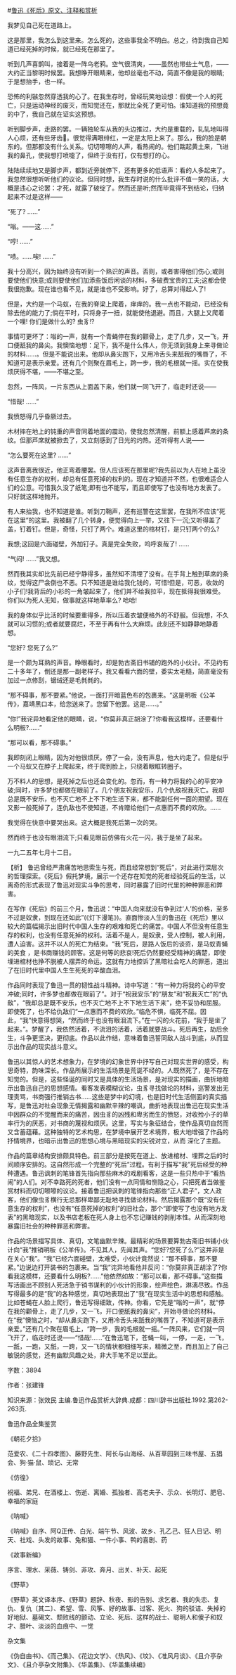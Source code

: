 #[鲁迅《死后》原文、注释和赏析](https://www.vrrw.net/wx/9417.html)

我梦见自己死在道路上。

这是那里，我怎么到这里来。怎么死的，这些事我全不明白。总之，待到我自己知道已经死掉的时候，就已经死在那里了。

听到几声喜鹊叫，接着是一阵乌老鸦。空气很清爽，——虽然也带些土气息，——大约正当黎明时候罢。我想睁开眼睛来，他却丝毫也不动，简直不像是我的眼睛;于是想抬手，也一样。

恐怖的利镞忽然穿透我的心了。在我生存时，曾经玩笑地设想：假使一个人的死亡，只是运动神经的废灭，而知觉还在，那就比全死了更可怕。谁知道我的预想竟的中了，我自己就在证实这预想。

听到脚步声，走路的罢。一辆独轮车从我的头边推过，大约是重载的，轧轧地叫得人心烦，还有些牙齿。很觉得满眼绯红，一定是太阳上来了。那么，我的脸是朝东的。但那都没有什么关系。切切嚓嚓的人声，看热闹的。他们踹起黄土来，飞进我的鼻孔，使我想打喷嚏了，但终于没有打，仅有想打的心。

陆陆续续地又是脚步声，都到近旁就停下，还有更多的低语声：看的人多起来了。我忽然很想听听他们的议论。但同时想，我生存时说的什么批评不值一笑的话，大概是违心之论罢：才死，就露了破绽了。然而还是听;然而毕竟得不到结论，归纳起来不过是这样——

“死了? ……”

“嗡。——这……”

“哼! ……”

“啧。……唉! ……”

我十分高兴，因为始终没有听到一个熟识的声音。否则，或者害得他们伤心;或则要使他们快意;或则要使他们加添些饭后闲谈的材料，多破费宝贵的工夫;这都会使我很抱歉。现在谁也看不见，就是谁也不受影响。好了，总算对得起人了!

但是，大约是一个马蚁，在我的脊梁上爬着，痒痒的。我一点也不能动，已经没有除去他的能力了;倘在平时，只将身子一扭，就能使他退避。而且，大腿上又爬着一个哩! 你们是做什么的? 虫豸!?

事情可更坏了：嗡的一声，就有一个青蝇停在我的颧骨上，走了几步，又一飞，开口便舐我的鼻尖。我懊恼地想：足下，我不是什么伟人，你无须到我身上来寻做论的材料……。但是不能说出来。他却从鼻尖跑下，又用冷舌头来舐我的嘴唇了，不知道可是表示亲爱。还有几个则聚在眉毛上，跨一步，我的毛根就一摇。实在使我烦厌得不堪，——不堪之至。

忽然，一阵风，一片东西从上面盖下来，他们就一同飞开了，临走时还说——

“惜哉! ……”

我愤怒得几乎昏厥过去。

木材摔在地上的钝重的声音同着地面的震动，使我忽然清醒，前额上感着芦席的条纹。但那芦席就被掀去了，又立刻感到了日光的灼热。还听得有人说——

“怎么要死在这里? ……”

这声音离我很近，他正弯着腰罢。但人应该死在那里呢?我先前以为人在地上虽没有任意生存的权利，却总有任意死掉的权利的。现在才知道并不然，也很难适合人们的公意。可惜我久没了纸笔;即有也不能写，而且即使写了也没有地方发表了。只好就这样地抛开。

有人来抬我，也不知道是谁。听到刀鞘声，还有巡警在这里罢，在我所不应该“死在这里”的这里。我被翻了几个转身，便觉得向上一举，又往下一沉;又听得盖了盖，钉着钉。但是，奇怪，只钉了两个。难道这里的棺材钉，是只钉两个的么?

我想;这回是六面碰壁，外加钉子。真是完全失败，呜呼哀哉了! ……

“气闷! ……”我又想。

然而我其实却比先前已经宁静得多，虽然知不清埋了没有。在手背上触到草席的条纹，觉得这尸衾倒也不恶。只不知道是谁给我化钱的，可惜!但是，可恶，收敛的小子们!我背后的小衫的一角皱起来了，他们并不给我拉平，现在抵得我很难受。你们以为死人无知，做事就这样地草率么? 哈哈!

我的身体似乎比活的时候要重得多，所以压着衣皱便格外的不舒服。但我想，不久就可以习惯的;或者就要腐烂，不至于再有什么大麻烦。此刻还不如静静地静着想。

“您好? 您死了么?”

是一个颇为耳熟的声音。睁眼看时，却是勃古斋旧书铺的跑外的小伙计。不见约有二十多年了，倒还是那一副老样子。我又看看六面的壁，委实太毛糙，简直毫没有加过一点修刮，锯绒还是毛毵毵的。

“那不碍事，那不要紧。”他说，一面打开暗蓝色布的包裹来。“这是明板《公羊传》，嘉靖黑口本，给您送来了。您留下他罢。这是……。”

“你!”我诧异地看定他的眼睛，说，“你莫非真正胡涂了?你看我这模样，还要看什么明板?……”

“那可以看，那不碍事。”

我即刻闭上眼睛，因为对他很烦厌。停了一会，没有声息，他大约走了。但是似乎一个马蚁又在脖子上爬起来，终于爬到脸上，只绕着眼眶转圈子。

万不料人的思想，是死掉之后也还会变化的。忽而，有一种力将我的心的平安冲破;同时，许多梦也都做在眼前了。几个朋友祝我安乐，几个仇敌祝我灭亡。我却总是既不安乐，也不灭亡地不上不下地生活下来，都不能副任何一面的期望。现在又影一般死掉了，连仇敌也不使知道，不肯赠给他们一点惠而不费的欢欣。……

我觉得在快意中要哭出来。这大概是我死后第一次的哭。

然而终于也没有眼泪流下;只看见眼前仿佛有火花一闪，我于是坐了起来。

一九二五年七月十二日。



【析】 鲁迅曾经严肃痛苦地思索生与死，而且经常想到“死后”，对此进行深层次的哲理探索。《死后》假托梦境，展示一个还存在知觉的死者经验死后的生活，以离奇的形式表现了鲁迅对现实斗争的思考，同时暴露了旧时代里的种种罪恶和弊害。

在写作《死后》的前三个月，鲁迅说：“中国人向来就没有争到过‘人’的价格，至多不过是奴隶，到现在还如此”(《灯下漫笔》)。直面惨淡人生的鲁迅在《死后》里以较大的篇幅揭示出旧时代中国人生存的艰难和死亡的痛苦。中国人不但没有任意生存的权利，也没有任意死掉的权利。活着不是人，是奴隶，受人控制，被人利用，遭人迫害。这并不以人的死亡为结束。“我”死后，是路人饭后的谈资，是马蚁青蝇的美食 ，是书商赚钱的顾客。这是何等的悲哀!死后仍然要经受精神的痛楚，即使埋进棺材也挣不脱被人摆弄的命运。这就有力地控诉了黑暗社会吃人的罪恶，道出了在旧时代里中国人生生死死的辛酸血泪。

作品同时表现了鲁迅一贯的韧性战斗精神。诗中写道：“有一种力将我的心的平安冲破;同时，许多梦也都做在眼前了”。对于“祝我安乐”的“朋友”和“祝我灭亡”的“仇敌”，“我却总是既不安乐，也不灭亡地不上不下地生活下来”，绝不妥协和屈服。即使死了，也不给仇敌们“一点惠而不费的欢欣。”临危不惧，临死不屈。因此，“我”快意得想哭，“然而终于也没有眼泪流下。”在一闪的火花前，“我于是坐了起来。”。梦醒了，我依然活着，不流泪的活着，活着就要战斗。死后再生，劫后余生，斗争更坚决，更彻底。作品以此作结，意味着鲁迅誓同敌人战斗到底，从而显示出作品的现实战斗意义。

鲁迅以其惊人的艺术想象力，在梦境的幻象世界中抒写自己对现实世界的感受，构思奇特，韵味深长。作品所展示的生活场景是荒诞不经的。人既然死了，是不存在知觉的。但是，这些怪诞的同时又是具体的生活场景，是对现实的描画，曲折地暗示出鲁迅自己的思想感情。看客发表模糊议论，虫豸寻找做论的材料，巡警发出无理责骂，书商强行推销古书……这些是梦中的幻境，也是旧时代生活侧面的真实描写，是鲁迅对社会现象无情揭露和幽默辛辣的嘲讽，曲折地表现出鲁迅在现实生活中因群众的不觉醒而来的痛苦，因虫豸的凶残和卑劣而生的愤怒，对收殓小子的草率行为的厌恶，对书商的蔑视和烦厌。这里，写实与象征结合，使作品真切自然而又含蓄蕴藉。这种独特的艺术构思，在梦境中展开艺术境界，极大地增强了作品的抒情境界，也暗示出鲁迅的思想心境与黑暗现实的尖锐对立，从而 深化了主题。

作品的篇章结构安排颇具特色。前三部分是按死在道上、放进棺材、埋葬之后的时间顺序安排的。这自然形成一个完整的“死后”过程。有利于描写“我”死后经受的种种遭遇。鲁迅讽刺的笔锋首先指向那些麻木的戏剧看客，这是一些只热中于“看热闹”的人们。对不幸路死的死者，他们没有一点同情和恻隐之心，只把死者当做鉴赏材料而切切嚓嚓的议论。接着鲁迅把讽刺的笔锋指向那些“正人君子”，文人政客，他们像虫豸横行无忌那样卑鄙无耻地寻找做论材料。然后揭露那个既“没有任意生存的权利”，也没有“任意死掉的权利”的旧社会，那个“即使写了也没有地方发表”的黑暗现实，以及书店老板在死人身上也不忘记赚钱的剥削本性。从而深刻地暴露旧社会的种种罪恶和弊害。

作品的场景描写具体、真切，文笔幽默辛辣。最精彩的场景要算勃古斋旧书铺小伙计向“我”推销明板《公羊传》。不见其人，先闻其声。“您好?您死了么?”这并非是在关心“我”。“我”已经六面碰壁，太难受，小伙计竟然说：“那不碍事，那不要紧。”边说边打开装书的包裹来。当“我”诧异地看他并反问：“你莫非真正胡涂了?你看我这模样，还要看什么明板?……”他依然如故：“那可以看，那不碍事。”这些描写活画出不顾别人死活急于销书谋利的小伙计的形象，绘声绘色，淋漓尽致。作品写得最多的是“我”的各种感觉，真切地表现出了“我”在现实生活中的思想和感触。比如苍蝇在人脸上爬行，鲁迅写得细致，传神。你看，它先是“嗡的一声”，就“停在我的颧骨上，走了几步，又一飞，开口便舐我的鼻尖”，开始寻做论的材料。在“我”懊恼之时，“却从鼻尖跑下，又用冷舌头来舐我的嘴唇了，不知道可是表示亲爱。”还有几个聚在眉毛上，“跨一步，我的毛根就一摇。”一阵风来，它们就一同飞开了，临走时还说——“惜哉!……”在鲁迅笔下，苍蝇一叫，一停，一走，一飞，一舐，一跑，又舐，一跨，又一飞的情状都细细写来，精微之至，而且加上了自己敏锐的感觉，还有幽默风趣之处，非大手笔不足以至此。

字数：3894

作者：张建锋

知识来源：张效民 主编.鲁迅作品赏析大辞典.成都：四川辞书出版社.1992.第262-263页.

鲁迅作品全集鉴赏

《朝花夕拾》

范爱农、《二十四孝图》、藤野先生、阿长与山海经、从百草园到三味书屋、五猖会、狗·猫·鼠、琐记、无常

《仿徨》

祝福、弟兄、在酒楼上、伤逝、离婚、孤独者、高老夫子、示众、长明灯、肥皂、幸福的家庭

《呐喊》

《呐喊》自序、阿Q正传、白光、端午节、风波、故乡、孔乙己、狂人日记、明天、社戏、头发的故事、兔和猫、一件小事、鸭的喜剧、药

《故事新编》

序言、理水、采薇、铸剑、非攻、奔月、出关、补天、起死

《野草》

《野草》英文译本序、《野草》题辞、秋夜、影的告别、求乞者、我的失恋、复仇、复仇〔其二〕、希望、雪、风筝、好的故事、过客、死火、狗的驳诘、失掉的好地狱、墓碣文、颓败线的颤动、立论、死后、这样的战士、聪明人和傻子和奴才、腊叶、淡淡的血痕中、一觉

杂文集

《伪自由书》、《而己集》、《花边文学》、《热风》、《坟》、《准风月谈》、《且介亭杂文》、《且介亭杂文附集》、《华盖集》、《华盖集续编》

